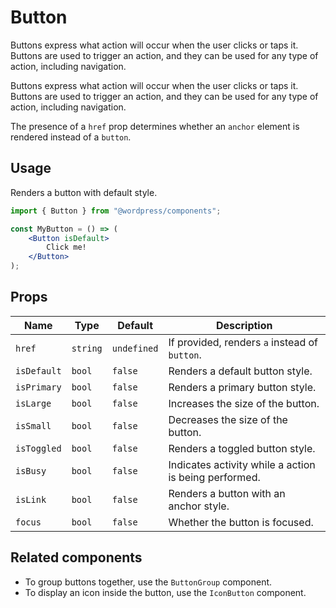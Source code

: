 # Button

Buttons express what action will occur when the user clicks or taps it. Buttons are used to trigger an action, and they can be used for any type of action, including navigation.

Buttons express what action will occur when the user clicks or taps it. Buttons are used to trigger an action, and they can be used for any type of action, including navigation.

The presence of a `href` prop determines whether an `anchor` element is rendered instead of a `button`.

## Usage

Renders a button with default style.

```jsx
import { Button } from "@wordpress/components";

const MyButton = () => (
	<Button isDefault>
		Click me!
	</Button>
);
```

## Props

Name | Type | Default | Description
--- | --- | --- | ---
`href` | `string` | `undefined` | If provided, renders `a` instead of `button`.
`isDefault` | `bool` | `false` | Renders a default button style.
`isPrimary` | `bool` | `false` | Renders a primary button style.
`isLarge` | `bool` | `false` | Increases the size of the button.
`isSmall` | `bool` | `false` | Decreases the size of the button.
`isToggled` | `bool` | `false` | Renders a toggled button style.
`isBusy` | `bool` | `false` | Indicates activity while a action is being performed.
`isLink` | `bool` | `false` | Renders a button with an anchor style.
`focus` | `bool` | `false` | Whether the button is focused.

## Related components

* To group buttons together, use the `ButtonGroup` component.
* To display an icon inside the button, use the `IconButton` component.
